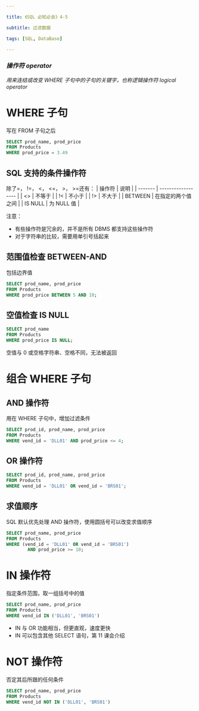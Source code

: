 ```yaml
---

title: 《SQL 必知必会》4-5

subtitle: 过滤数据

tags: [SQL, DataBase]

---
```


### *操作符 operator*
*用来连结或改变 WHERE 子句中的子句的关键字，也称逻辑操作符 logical operator*

# WHERE 子句
写在 FROM 子句之后
```sql
SELECT prod_name, prod_price
FROM Products
WHERE prod_price = 3.49
```

## SQL 支持的条件操作符
除了=， !=， <， <=， >， >=还有：
| 操作符  | 说明               |
| ------- | ------------------ |
| <>      | 不等于             |
| !<      | 不小于             |
| !>      | 不大于             |
| BETWEEN | 在指定的两个值之间 |
| IS NULL | 为 NULL 值           |

注意：
- 有些操作符是冗余的，并不是所有 DBMS 都支持这些操作符
- 对于字符串的比较，需要用单引号括起来

## 范围值检查 BETWEEN-AND
包括边界值
```sql
SELECT prod_name, prod_price
FROM Products
WHERE prod_price BETWEEN 5 AND 10;
```

## 空值检查 IS NULL
```sql
SELECT prod_name
FROM Products
WHERE prod_price IS NULL;
```
空值与 0 或空格字符串、空格不同，无法被返回

# 组合 WHERE 子句

## AND 操作符
用在 WHERE 子句中，增加过滤条件
```sql
SELECT prod_id, prod_name, prod_price
FROM Products
WHERE vend_id = 'DLL01' AND prod_price <= 4;
```

## OR 操作符
```sql
SELECT prod_id, prod_name, prod_price
FROM Products
WHERE vend_id = 'DLL01' OR vend_id = 'BRS01';
```

## 求值顺序
SQL 默认优先处理 AND 操作符，使用圆括号可以改变求值顺序
```sql
SELECT prod_name, prod_price
FROM Products
WHERE (vend_id = 'DLL01' OR vend_id = 'BRS01')
        AND prod_price >= 10;
```

# IN 操作符
指定条件范围，取一组括号中的值
```sql
SELECT prod_name, prod_price
FROM Products
WHERE vend_id IN ('DLL01', 'BRS01')
```

- IN 与 OR 功能相当，但更直观，速度更快
- IN 可以包含其他 SELECT 语句，第 11 课会介绍

# NOT 操作符
否定其后所跟的任何条件
```sql
SELECT prod_name, prod_price
FROM Products
WHERE vend_id NOT IN ('DLL01', 'BRS01')
```
